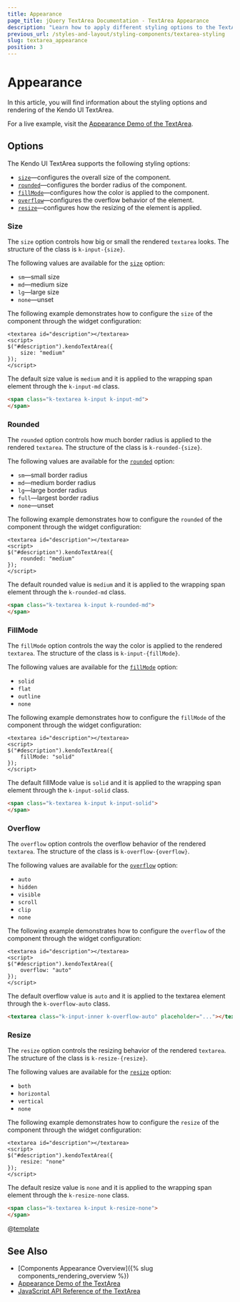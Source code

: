 ```yaml
---
title: Appearance
page_title: jQuery TextArea Documentation - TextArea Appearance
description: "Learn how to apply different styling options to the TextArea widget."
previous_url: /styles-and-layout/styling-components/textarea-styling
slug: textarea_appearance
position: 3
---
```


# Appearance

In this article, you will find information about the styling options and rendering of the Kendo UI TextArea.

For a live example, visit the [Appearance Demo of the TextArea](https://demos.telerik.com/kendo-ui/textarea/appearance).

## Options

The Kendo UI TextArea supports the following styling options:

- [`size`](#size)—configures the overall size of the component.
- [`rounded`](#rounded)—configures the border radius of the component.
- [`fillMode`](#fillmode)—configures how the color is applied to the component.
- [`overflow`](#overflow)—configures the overflow behavior of the element.
- [`resize`](#resize)—configures how the resizing of the element is applied.

### Size

The `size` option controls how big or small the rendered `textarea` looks. The structure of the class is `k-input-{size}`.

The following values are available for the [`size`](/api/javascript/ui/textarea/configuration/size) option:

- `sm`—small size
- `md`—medium size
- `lg`—large size
- `none`—unset

The following example demonstrates how to configure the `size` of the component through the widget configuration:

```dojo
<textarea id="description"></textarea>
<script>
$("#description").kendoTextArea({
    size: "medium"
});
</script>
```

The default size value is `medium` and it is applied to the wrapping span element through the `k-input-md` class.

```html
<span class="k-textarea k-input k-input-md">
</span>
```

### Rounded

The `rounded` option controls how much border radius is applied to the rendered `textarea`. The structure of the class is `k-rounded-{size}`.

The following values are available for the [`rounded`](/api/javascript/ui/textarea/configuration/rounded) option:

- `sm`—small border radius
- `md`—medium border radius
- `lg`—large border radius
- `full`—largest border radius
- `none`—unset

The following example demonstrates how to configure the `rounded` of the component through the widget configuration:

```dojo
<textarea id="description"></textarea>
<script>
$("#description").kendoTextArea({
    rounded: "medium"
});
</script>
```

The default rounded value is `medium` and it is applied to the wrapping span element through the `k-rounded-md` class.

```html
<span class="k-textarea k-input k-rounded-md">
</span>
```

### FillMode

The `fillMode` option controls the way the color is applied to the rendered `textarea`. The structure of the class is `k-input-{fillMode}`.

The following values are available for the [`fillMode`](/api/javascript/ui/textarea/configuration/fillmode) option:

- `solid`
- `flat`
- `outline`
- `none`

The following example demonstrates how to configure the `fillMode` of the component through the widget configuration:

```dojo
<textarea id="description"></textarea>
<script>
$("#description").kendoTextArea({
    fillMode: "solid"
});
</script>
```

The default fillMode value is `solid` and it is applied to the wrapping span element through the `k-input-solid` class.

```html
<span class="k-textarea k-input k-input-solid">
</span>
```

### Overflow

The `overflow` option controls the overflow behavior of the rendered `textarea`. The structure of the class is `k-overflow-{overflow}`.

The following values are available for the [`overflow`](/api/javascript/ui/textarea/configuration/overflow) option:

- `auto`
- `hidden`
- `visible`
- `scroll`
- `clip`
- `none`

The following example demonstrates how to configure the `overflow` of the component through the widget configuration:

```dojo
<textarea id="description"></textarea>
<script>
$("#description").kendoTextArea({
    overflow: "auto"
});
</script>
```

The default overflow value is `auto` and it is applied to the textarea element through the `k-overflow-auto` class.

```html
<textarea class="k-input-inner k-overflow-auto" placeholder="..."></textarea>
```

### Resize

The `resize` option controls the resizing behavior of the rendered `textarea`. The structure of the class is `k-resize-{resize}`.

The following values are available for the [`resize`](/api/javascript/ui/textarea/configuration/resize) option:

- `both`
- `horizontal`
- `vertical`
- `none`

The following example demonstrates how to configure the `resize` of the component through the widget configuration:

```dojo
<textarea id="description"></textarea>
<script>
$("#description").kendoTextArea({
    resize: "none"
});
</script>
```

The default resize value is `none` and it is applied to the wrapping span element through the `k-resize-none` class.

```html
<span class="k-textarea k-input k-resize-none">
</span>
```

@[template](/_contentTemplates/components-rendering-section.md#components-rendering-section)

## See Also

* [Components Appearance Overview]({% slug components_rendering_overview %})
* [Appearance Demo of the TextArea](https://demos.telerik.com/kendo-ui/textarea/appearance)
* [JavaScript API Reference of the TextArea](/api/javascript/ui/textarea)